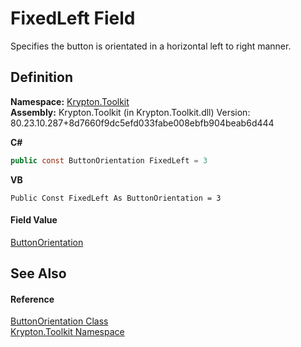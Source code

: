 # FixedLeft Field


Specifies the button is orientated in a horizontal left to right manner.



## Definition
**Namespace:** <a href="79d2eac2-21f4-54ff-7552-b20c33c30600.md">Krypton.Toolkit</a>  
**Assembly:** Krypton.Toolkit (in Krypton.Toolkit.dll) Version: 80.23.10.287+8d7660f9dc5efd033fabe008ebfb904beab6d444

**C#**
``` C#
public const ButtonOrientation FixedLeft = 3
```
**VB**
``` VB
Public Const FixedLeft As ButtonOrientation = 3
```



#### Field Value
<a href="a3931736-43f9-13cc-2087-bed8b791761e.md">ButtonOrientation</a>

## See Also


#### Reference
<a href="a3931736-43f9-13cc-2087-bed8b791761e.md">ButtonOrientation Class</a>  
<a href="79d2eac2-21f4-54ff-7552-b20c33c30600.md">Krypton.Toolkit Namespace</a>  
